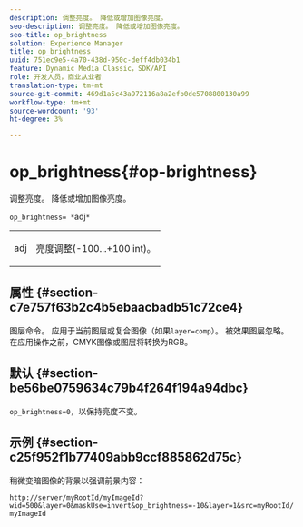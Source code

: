 ```yaml
---
description: 调整亮度。 降低或增加图像亮度。
seo-description: 调整亮度。 降低或增加图像亮度。
seo-title: op_brightness
solution: Experience Manager
title: op_brightness
uuid: 751ec9e5-4a70-438d-950c-deff4db034b1
feature: Dynamic Media Classic，SDK/API
role: 开发人员，商业从业者
translation-type: tm+mt
source-git-commit: 469d1a5c43a972116a8a2efb0de5708800130a99
workflow-type: tm+mt
source-wordcount: '93'
ht-degree: 3%

---
```



# op_brightness{#op-brightness}

调整亮度。 降低或增加图像亮度。

`op_brightness= *`adj`*`

<table id="simpletable_2B5DB95B1FF044C8BD226D4F8311E806"> 
 <tr class="strow"> 
  <td class="stentry"> <p><span class="varname"> adj</span> </p> </td> 
  <td class="stentry"> <p>亮度调整(-100...+100 int)。 </p></td> 
 </tr> 
</table>

## 属性 {#section-c7e757f63b2c4b5ebaacbadb51c72ce4}

图层命令。 应用于当前图层或复合图像（如果`layer=comp`）。 被效果图层忽略。 在应用操作之前，CMYK图像或图层将转换为RGB。

## 默认 {#section-be56be0759634c79b4f264f194a94dbc}

`op_brightness=0`，以保持亮度不变。

## 示例 {#section-c25f952f1b77409abb9ccf885862d75c}

稍微变暗图像的背景以强调前景内容：

`http://server/myRootId/myImageId?wid=500&layer=0&maskUse=invert&op_brightness=-10&layer=1&src=myRootId/myImageId`
